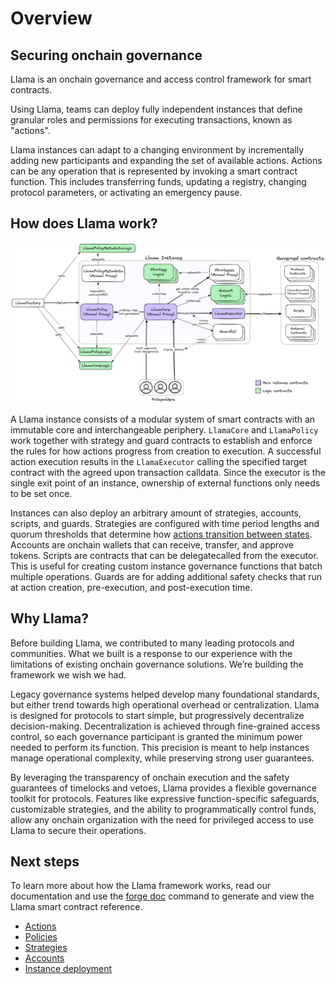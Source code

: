 # Overview

## Securing onchain governance

Llama is an onchain governance and access control framework for smart contracts.

Using Llama, teams can deploy fully independent instances that define granular roles and permissions for executing transactions, known as "actions". 

Llama instances can adapt to a changing environment by incrementally adding new participants and expanding the set of available actions. Actions can be any operation that is represented by invoking a smart contract function. This includes transferring funds, updating a registry, changing protocol parameters, or activating an emergency pause.

## How does Llama work?

![Llama Overview](https://github.com/llamaxyz/llama/blob/main/diagrams/llama-overview.png)

A Llama instance consists of a modular system of smart contracts with an immutable core and interchangeable periphery. `LlamaCore` and `LlamaPolicy` work together with strategy and guard contracts to establish and enforce the rules for how actions progress from creation to execution. A successful action execution results in the `LlamaExecutor` calling the specified target contract with the agreed upon transaction calldata. Since the executor is the single exit point of an instance, ownership of external functions only needs to be set once.

Instances can also deploy an arbitrary amount of strategies, accounts, scripts, and guards. Strategies are configured with time period lengths and quorum thresholds that determine how [actions transition between states](https://github.com/llamaxyz/llama/blob/main/diagrams/llama-action-state-machine.png). Accounts are onchain wallets that can receive, transfer, and approve tokens. Scripts are contracts that can be delegatecalled from the executor. This is useful for creating custom instance governance functions that batch multiple operations. Guards are for adding additional safety checks that run at action creation, pre-execution, and post-execution time.

## Why Llama?

Before building Llama, we contributed to many leading protocols and communities. What we built is a response to our experience with the limitations of existing onchain governance solutions. We’re building the framework we wish we had.

Legacy governance systems helped develop many foundational standards, but either trend towards high operational overhead or centralization. Llama is designed for protocols to start simple, but progressively decentralize decision-making. Decentralization is achieved through fine-grained access control, so each governance participant is granted the minimum power needed to perform its function. This precision is meant to help instances manage operational complexity, while preserving strong user guarantees.

By leveraging the transparency of onchain execution and the safety guarantees of timelocks and vetoes, Llama provides a flexible governance toolkit for protocols. Features like expressive function-specific safeguards, customizable strategies, and the ability to programmatically control funds, allow any onchain organization with the need for privileged access to use Llama to secure their operations.

## Next steps

To learn more about how the Llama framework works, read our documentation and use the [forge doc](https://github.com/llamaxyz/llama#documentation) command to generate and view the Llama smart contract reference.

- [Actions](https://github.com/llamaxyz/llama/blob/main/docs/actions.md)
- [Policies](https://github.com/llamaxyz/llama/blob/main/docs/policies.md)
- [Strategies](https://github.com/llamaxyz/llama/blob/main/docs/strategies.md)
- [Accounts](https://github.com/llamaxyz/llama/blob/main/docs/accounts.md)
- [Instance deployment](https://github.com/llamaxyz/llama/blob/main/docs/instance-deployment.md)
